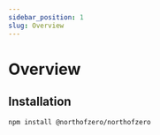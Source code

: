 ```yaml
---
sidebar_position: 1
slug: Overview
---
```


# Overview

## Installation

```bash
npm install @northofzero/northofzero
```
